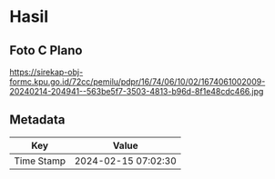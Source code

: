 # Hasil

## Foto C Plano

https://sirekap-obj-formc.kpu.go.id/72cc/pemilu/pdpr/16/74/06/10/02/1674061002009-20240214-204941--563be5f7-3503-4813-b96d-8f1e48cdc466.jpg


## Metadata

| Key        | Value               |
| ---------- | ------------------- |
| Time Stamp | 2024-02-15 07:02:30 |




